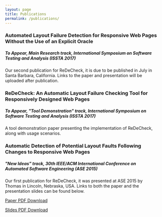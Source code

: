 ```yaml
---
layout: page
title: Publications
permalink: /publications/
---
```


### Automated Layout Failure Detection for Responsive Web Pages Without the Use of an Explicit Oracle

##### To Appear, Main Research track, International Symposium on Software Testing and Analysis (ISSTA 2017)


Our second publication for ReDeCheck, it is due to be published in July in Santa Barbara, California. Links to the paper and presentation will be uploaded after publication.


<!-- [Paper PDF Download](/assets/pdfs/ase2015.pdf)


[Slides PDF Download](/assets/pdfs/ase-slides.pdf) -->

### ReDeCheck: An Automatic Layout Failure Checking Tool for Responsively Designed Web Pages

##### To Appear, "Tool Demonstration" track, International Symposium on Software Testing and Analysis (ISSTA 2017)

A tool demonstration paper presenting the implementation of ReDeCheck, along with usage scenarios.

### Automatic Detection of Potential Layout Faults Following Changes to Responsive Web Pages

##### "New Ideas" track, 30th IEEE/ACM International Conference on Automated Software Engineering (ASE 2015)


Our first publication for ReDeCheck, it was presented at ASE 2015 by Thomas in Lincoln, Nebraska, USA. Links to both the paper and the presentation slides can be found below.


[Paper PDF Download](/assets/pdfs/ase2015.pdf)


[Slides PDF Download](/assets/pdfs/ase-slides.pdf)
